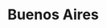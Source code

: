 ---
layout: sedes
title: Buenos Aires
donarurl: https://donaronline.org/oajnu/agentes-de-cambio-buenos-aires
nameurl: buenosaires
email: info.buenosaires@oajnu.org
socialmedia:
  facebook: oajnuba
  instagram: oajnuba
  twitter: oajnuba
---